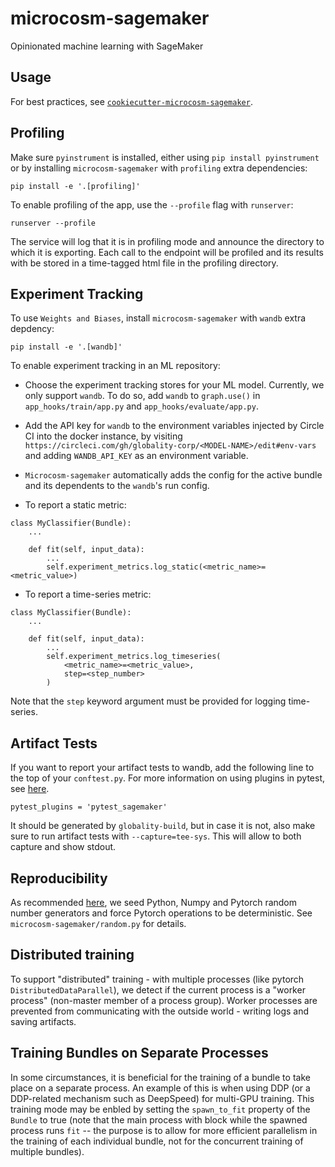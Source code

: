 # microcosm-sagemaker
Opinionated machine learning with SageMaker

## Usage
For best practices, see
[`cookiecutter-microcosm-sagemaker`](https://github.com/globality-corp/cookiecutter-microcosm-sagemaker).

## Profiling
Make sure `pyinstrument` is installed, either using `pip install pyinstrument` or by installing `microcosm-sagemaker` with `profiling` extra dependencies:

```
pip install -e '.[profiling]'
```

To enable profiling of the app, use the `--profile` flag with `runserver`:

```
runserver --profile
```

The service will log that it is in profiling mode and announce the directory to which it is exporting. Each call to the endpoint will be profiled and its results with be stored in a time-tagged html file in the profiling directory.

## Experiment Tracking
To use `Weights and Biases`, install `microcosm-sagemaker` with `wandb` extra depdency:

```
pip install -e '.[wandb]'
```

To enable experiment tracking in an ML repository:

* Choose the experiment tracking stores for your ML model. Currently, we only support `wandb`. To do so, add `wandb` to `graph.use()` in `app_hooks/train/app.py` and `app_hooks/evaluate/app.py`.

* Add the API key for `wandb` to the environment variables injected by Circle CI into the docker instance, by visiting `https://circleci.com/gh/globality-corp/<MODEL-NAME>/edit#env-vars` and adding `WANDB_API_KEY` as an environment variable.

* `Microcosm-sagemaker` automatically adds the config for the active bundle and its dependents to the `wandb`'s run config.

* To report a static metric:

```
class MyClassifier(Bundle):
    ...

    def fit(self, input_data):
        ...
        self.experiment_metrics.log_static(<metric_name>=<metric_value>)
```

* To report a time-series metric:

```
class MyClassifier(Bundle):
    ...

    def fit(self, input_data):
        ...
        self.experiment_metrics.log_timeseries(
            <metric_name>=<metric_value>,
            step=<step_number>
        )
```

Note that the `step` keyword argument must be provided for logging time-series.

## Artifact Tests

If you want to report your artifact tests to wandb, add the following line to the top of your `conftest.py`. 
For more information on using plugins in pytest, see [here](https://docs.pytest.org/en/6.2.x/plugins.html#requiring-loading-plugins-in-a-test-module-or-conftest-file).

```
pytest_plugins = 'pytest_sagemaker'
```

It should be generated by `globality-build`, but in case it is not, also make sure to run artifact
 tests with `--capture=tee-sys`. This will allow to both capture and show stdout.

## Reproducibility

As recommended [here](https://pytorch.org/docs/stable/notes/randomness.html), we seed Python, 
 Numpy and Pytorch random number generators and force Pytorch operations to be deterministic. See 
`microcosm-sagemaker/random.py` for details.

## Distributed training

To support "distributed" training - with multiple processes (like pytorch `DistributedDataParallel`),
we detect if the current process is a "worker process" (non-master member of a process group).
Worker processes are prevented from communicating with the outside world - writing logs and
saving artifacts.

## Training Bundles on Separate Processes

In some circumstances, it is beneficial for the training of a bundle to take place on a separate 
process. An example of this is when using DDP (or a DDP-related mechanism such as DeepSpeed) for multi-GPU 
training. This training mode may be enbled by setting the `spawn_to_fit` property of the `Bundle` to true
(note that the main process with block while the spawned process runs `fit` -- the purpose is to allow for 
more efficient parallelism in the training of each individual bundle, not for the concurrent training of 
multiple bundles).

